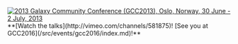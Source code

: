 <div class='center'><a href='/src/events/gcc2013/index.md'><img src="/src/images/logos/GCC2013Logo400.png" alt="2013 Galaxy Community Conference (GCC2013), Oslo, Norway, 30 June - 2 July, 2013"  /></a>
<br />**[Watch the talks](http://vimeo.com/channels/581875)!  [See you at GCC2016](/src/events/gcc2016/index.md)!**
</div>
